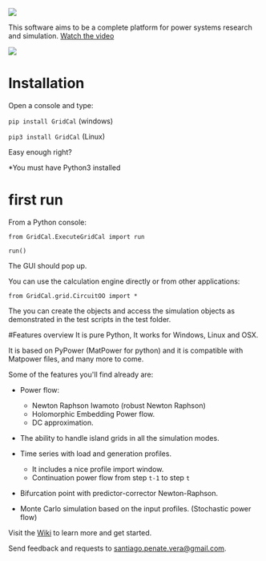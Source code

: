 ![](https://github.com/SanPen/GridCal/blob/master/GridCal_banner.png)


This software aims to be a complete platform for power systems research and simulation. [Watch the video](https://youtu.be/O6lv-d8z39k)

![](https://github.com/SanPen/GridCal/blob/master/GridCal.png)

# Installation

Open a console and type:

`pip install GridCal` (windows)

`pip3 install GridCal` (Linux)

Easy enough right?

*You must have Python3 installed

# first run

From a Python console:

`from GridCal.ExecuteGridCal import run`

`run()`

The GUI should pop up.

You can use the calculation engine directly or from other applications:

`from GridCal.grid.CircuitOO import *`

The you can create the objects and access the simulation objects as demonstrated in the test scripts in the test folder.

#Features overview
It is pure Python, It works for Windows, Linux and OSX.

It is based on PyPower (MatPower for python) and it is compatible with Matpower files, and many more to come.

Some of the features you'll find already are:

- Power flow:
  - Newton Raphson Iwamoto (robust Newton Raphson)
  - Holomorphic Embedding Power flow.
  - DC approximation.
  
- The ability to handle island grids in all the simulation modes.

- Time series with load and generation profiles. 
  - It includes a nice profile import window.
  - Continuation power flow from step `t-1` to step `t`

- Bifurcation point with predictor-corrector Newton-Raphson.

- Monte Carlo simulation based on the input profiles. (Stochastic power flow)

Visit the [Wiki](https://github.com/SanPen/GridCal/wiki) to learn more and get started.

Send feedback and requests to santiago.penate.vera@gmail.com.
